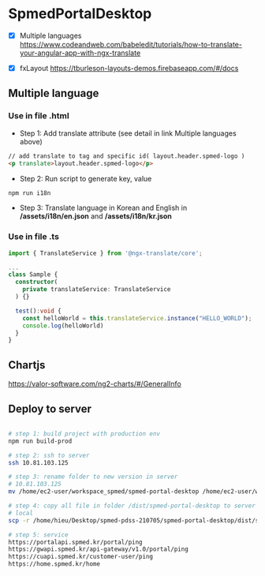 # SpmedPortalDesktop

- [x] Multiple languages https://www.codeandweb.com/babeledit/tutorials/how-to-translate-your-angular-app-with-ngx-translate

- [x] fxLayout https://tburleson-layouts-demos.firebaseapp.com/#/docs

## Multiple language

### Use in file .html

- Step 1: Add translate attribute (see detail in link Multiple languages above)

```html
// add translate to tag and specific id( layout.header.spmed-logo )
<p translate>layout.header.spmed-logo</p>
```

- Step 2: Run script to generate key, value

```bash
npm run i18n
```

- Step 3: Translate language in Korean and English in **/assets/i18n/en.json** and **/assets/i18n/kr.json**

### Use in file .ts

```ts
import { TranslateService } from '@ngx-translate/core';

...
class Sample {
  constructor(
    private translateService: TranslateService
  ) {}

  test():void {
    const helloWorld = this.translateService.instance("HELLO_WORLD");
    console.log(helloWorld)
  }
}

```

## Chartjs

https://valor-software.com/ng2-charts/#/GeneralInfo

## Deploy to server

```bash

# step 1: build project with production env
npm run build-prod

# step 2: ssh to server
ssh 10.81.103.125

# step 3: rename folder to new version in server
# 10.81.103.125
mv /home/ec2-user/workspace_spmed/spmed-portal-desktop /home/ec2-user/workspace_spmed/spmed-portal-desktop-211126

# step 4: copy all file in folder /dist/spmed-portal-desktop to server
# local
scp -r /home/hieu/Desktop/spmed-pdss-210705/spmed-portal-desktop/dist/spmed-portal-desktop ec2-user@10.81.103.125:/home/ec2-user/workspace_spmed/spmed-portal-desktop

# step 5: service
https://portalapi.spmed.kr/portal/ping
https://gwapi.spmed.kr/api-gateway/v1.0/portal/ping
https://cuapi.spmed.kr/customer-user/ping
https://home.spmed.kr/home
```
